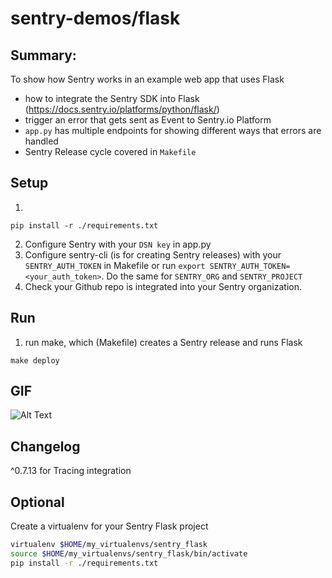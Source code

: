 # sentry-demos/flask

## Summary:
To show how Sentry works in an example web app that uses Flask
- how to integrate the Sentry SDK into Flask (https://docs.sentry.io/platforms/python/flask/)
- trigger an error that gets sent as Event to Sentry.io Platform
- `app.py` has multiple endpoints for showing different ways that errors are handled
- Sentry Release cycle covered in `Makefile`

## Setup
1.
```
pip install -r ./requirements.txt
```
2. Configure Sentry with your `DSN key` in app.py
3. Configure sentry-cli (is for creating Sentry releases) with your `SENTRY_AUTH_TOKEN` in Makefile or run `export SENTRY_AUTH_TOKEN=<your_auth_token>`. Do the same for `SENTRY_ORG` and `SENTRY_PROJECT`
4. Check your Github repo is integrated into your Sentry organization.

## Run
1. run make, which (Makefile) creates a Sentry release and runs Flask
```
make deploy
```

## GIF
![Alt Text](flask-demo.gif)

## Changelog
^0.7.13 for Tracing integration

## Optional
Create a virtualenv for your Sentry Flask project
```bash
virtualenv $HOME/my_virtualenvs/sentry_flask
source $HOME/my_virtualenvs/sentry_flask/bin/activate
pip install -r ./requirements.txt
```
